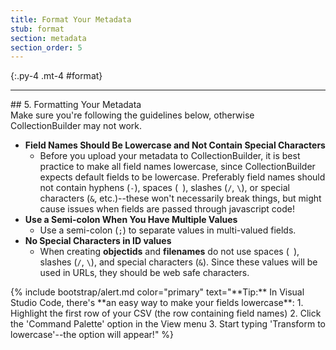 ```yaml
---
title: Format Your Metadata
stub: format
section: metadata
section_order: 5
---
```


{:.py-4 .mt-4 #format}
***

<div class="row" markdown="1">
## 5. Formatting Your Metadata

<div class="col-md-7" markdown="1">
Make sure you're following the guidelines below, otherwise CollectionBuilder may not work.

- **Field Names Should Be Lowercase and Not Contain Special Characters**
    - Before you upload your metadata to CollectionBuilder, it is best practice to make all field names lowercase, since CollectionBuilder expects default fields to be lowercase. Preferably field names should not contain hyphens (`-`), spaces (` `), slashes (`/`, `\`), or special characters (`&`, etc.)--these won't necessarily break things, but might cause issues when fields are passed through javascript code!
- **Use a Semi-colon When You Have Multiple Values**
    - Use a semi-colon (`;`) to separate values in multi-valued fields.
- **No Special Characters in ID values**
    - When creating **objectids** and **filenames** do not use spaces (` `), slashes (`/`, `\`), and special characters (`&`). Since these values will be used in URLs, they should be web safe characters.

</div>

<div class="col-md-5" markdown ="1">
{% include bootstrap/alert.md color="primary" text="**Tip:** In Visual Studio Code, there's **an easy way to make your fields lowercase**: 
1. Highlight the first row of your CSV (the row containing field names) 
2. Click the 'Command Palette' option in the View menu 
3. Start typing 'Transform to lowercase'--the option will appear!" %}
</div>
</div>
